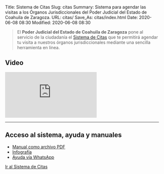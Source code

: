 Title: Sistema de Citas
Slug: citas
Summary: Sistema para agendar las visitas a los Órganos Jurisdiccionales del Poder Judicial del Estado de Coahuila de Zaragoza.
URL: citas/
Save_As: citas/index.html
Date: 2020-06-08 08:30
Modified: 2020-06-08 08:30


> El **Poder Judicial del Estado de Coahuila de Zaragoza** pone al servicio de la ciudadanía el [Sistema de Citas](https://citas.poderjudicialcoahuila.gob.mx/) que te permitirá agendar tu visita a nuestros órganos jurisdiccionales mediante una sencilla herramienta en línea.

## Video

<div class="embed-responsive embed-responsive-16by9">
<iframe src="https://www.youtube.com/embed/LdKztWo6ktw" frameborder="0" allow="accelerometer; autoplay; encrypted-media; gyroscope; picture-in-picture" allowfullscreen></iframe>
</div>

---

## Acceso al sistema, ayuda y manuales

- [Manual como archivo PDF](https://storage.googleapis.com/pjecz-gob-mx/Citas/manual-del-sistema-de-citas-en-linea-usuario.pdf)
- [Infografía](infografia-del-sistema-de-citas-en-linea.jpg)
- [Ayuda vía WhatsApp](https://wa.link/wrm9zq)

<a class="btn btn-lg btn-outline-primary" href="https://citas.poderjudicialcoahuila.gob.mx" role="button">Ir al Sistema de Citas</a>
